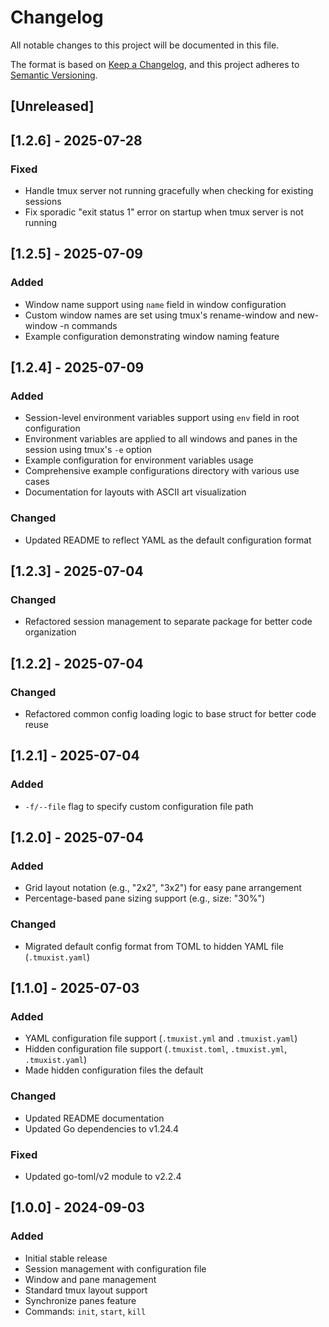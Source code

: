 # Changelog

All notable changes to this project will be documented in this file.

The format is based on [Keep a Changelog](https://keepachangelog.com/en/1.0.0/),
and this project adheres to [Semantic Versioning](https://semver.org/spec/v2.0.0.html).

## [Unreleased]

## [1.2.6] - 2025-07-28

### Fixed

- Handle tmux server not running gracefully when checking for existing sessions
- Fix sporadic "exit status 1" error on startup when tmux server is not running

## [1.2.5] - 2025-07-09

### Added

- Window name support using `name` field in window configuration
- Custom window names are set using tmux's rename-window and new-window -n commands
- Example configuration demonstrating window naming feature

## [1.2.4] - 2025-07-09

### Added

- Session-level environment variables support using `env` field in root configuration
- Environment variables are applied to all windows and panes in the session using tmux's `-e` option
- Example configuration for environment variables usage
- Comprehensive example configurations directory with various use cases
- Documentation for layouts with ASCII art visualization

### Changed

- Updated README to reflect YAML as the default configuration format

## [1.2.3] - 2025-07-04

### Changed

- Refactored session management to separate package for better code organization

## [1.2.2] - 2025-07-04

### Changed

- Refactored common config loading logic to base struct for better code reuse

## [1.2.1] - 2025-07-04

### Added

- `-f/--file` flag to specify custom configuration file path

## [1.2.0] - 2025-07-04

### Added

- Grid layout notation (e.g., "2x2", "3x2") for easy pane arrangement
- Percentage-based pane sizing support (e.g., size: "30%")

### Changed

- Migrated default config format from TOML to hidden YAML file (`.tmuxist.yaml`)

## [1.1.0] - 2025-07-03

### Added

- YAML configuration file support (`.tmuxist.yml` and `.tmuxist.yaml`)
- Hidden configuration file support (`.tmuxist.toml`, `.tmuxist.yml`, `.tmuxist.yaml`)
- Made hidden configuration files the default

### Changed

- Updated README documentation
- Updated Go dependencies to v1.24.4

### Fixed

- Updated go-toml/v2 module to v2.2.4

## [1.0.0] - 2024-09-03

### Added

- Initial stable release
- Session management with configuration file
- Window and pane management
- Standard tmux layout support
- Synchronize panes feature
- Commands: `init`, `start`, `kill`

